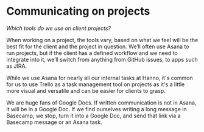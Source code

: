 # Communicating on projects

_Which tools do we use on client projects?_


When working on a project, the tools vary, based on what we feel will be the best fit for the client and the project in question. We’ll often use Asana to run projects, but if the client has a defined workflow and we need to integrate into it, we’ll switch from anything from GitHub issues, to apps such as JIRA.

While we use Asana for nearly all our internal tasks at Hanno, it's common for us to use Trello as a task management tool on projects as it's a little more visual and versatile and can be easier for clients to grasp.

We are huge fans of Google Docs. If written communication is not in Asana, it will be in a Google Doc. If we find ourselves writing a long message in Basecamp, we stop, turn it into a Google Doc, and send that link via a Basecamp message or an Asana task.
